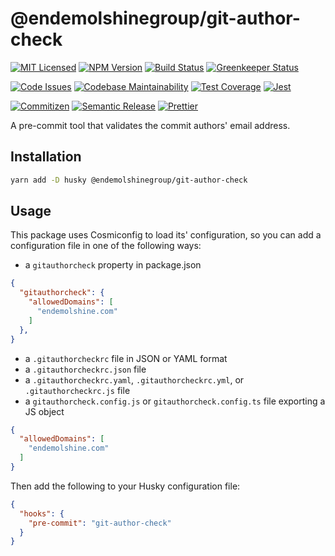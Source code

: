 # @endemolshinegroup/git-author-check

[![MIT Licensed][icon-license]][link-license]
[![NPM Version][icon-npm]][link-npm]
[![Build Status][icon-ci]][link-ci]
[![Greenkeeper Status][icon-greenkeeper]][link-greenkeeper]

[![Code Issues][icon-issues]][link-issues]
[![Codebase Maintainability][icon-maintainability]][link-maintainability]
[![Test Coverage][icon-coverage]][link-coverage]
[![Jest][icon-jest]][link-jest]

[![Commitizen][icon-commitizen]][link-commitizen]
[![Semantic Release][icon-semantic-release]][link-semantic-release]
[![Prettier][icon-prettier]][link-prettier]

A pre-commit tool that validates the commit authors' email address.

## Installation

```bash
yarn add -D husky @endemolshinegroup/git-author-check
```

## Usage

This package uses Cosmiconfig to load its' configuration, so you can add a
configuration file in one of the following ways:

- a `gitauthorcheck` property in package.json

```json
{
  "gitauthorcheck": {
    "allowedDomains": [
      "endemolshine.com"
    ]
  },
}
```

- a `.gitauthorcheckrc` file in JSON or YAML format
- a `.gitauthorcheckrc.json` file
- a `.gitauthorcheckrc.yaml`, `.gitauthorcheckrc.yml`, or `.gitauthorcheckrc.js` file
- a `gitauthorcheck.config.js` or `gitauthorcheck.config.ts` file exporting a JS object

```json
{
  "allowedDomains": [
    "endemolshine.com"
  ]
}
```

Then add the following to your Husky configuration file:

```json
{
  "hooks": {
    "pre-commit": "git-author-check"
  }
}
```

[icon-license]: https://img.shields.io/github/license/EndemolShineGroup/git-author-check.svg?longCache=true&style=flat-square
[link-license]: LICENSE
[icon-npm]: https://img.shields.io/npm/v/@endemolshinegroup/git-author-check.svg?longCache=true&style=flat-square
[link-npm]: https://www.npmjs.com/package/@endemolshinegroup/git-author-check
[icon-ci]: https://img.shields.io/travis/com/EndemolShineGroup/git-author-check.svg?longCache=true&style=flat-square
[link-ci]: https://travis-ci.com/EndemolShineGroup/git-author-check
[icon-greenkeeper]: https://img.shields.io/badge/greenkeeper-enabled-brightgreen.svg?longCache=true&style=flat-square
[link-greenkeeper]: https://greenkeeper.io/

[icon-issues]: https://img.shields.io/codeclimate/issues/EndemolShineGroup/git-author-check.svg?longCache=true&style=flat-square
[link-issues]: https://codeclimate.com/github/EndemolShineGroup/git-author-check/issues
[icon-maintainability]: https://img.shields.io/codeclimate/maintainability/EndemolShineGroup/git-author-check.svg?longCache=true&style=flat-square
[link-maintainability]: https://codeclimate.com/github/EndemolShineGroup/git-author-check
[icon-coverage]: https://img.shields.io/codecov/c/github/EndemolShineGroup/git-author-check/develop.svg?longCache=true&style=flat-square
[link-coverage]: https://codecov.io/gh/EndemolShineGroup/git-author-check

[icon-jest]: https://img.shields.io/badge/tested_with-jest-99424f.svg?longCache=true&style=flat-square
[link-jest]: https://jestjs.io/

[icon-commitizen]: https://img.shields.io/badge/commitizen-friendly-brightgreen.svg?longCache=true&style=flat-square
[link-commitizen]: http://commitizen.github.io/cz-cli/
[icon-semantic-release]: https://img.shields.io/badge/%20%20%F0%9F%93%A6%F0%9F%9A%80-semantic--release-e10079.svg?longCache=true&style=flat-square
[link-semantic-release]: https://semantic-release.gitbooks.io/semantic-release/
[icon-prettier]: https://img.shields.io/badge/code_style-prettier-ff69b4.svg?longCache=true&style=flat-square
[link-prettier]: https://prettier.io/

